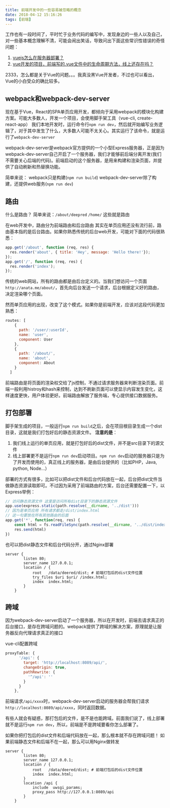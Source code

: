 ```yaml
---
title: 前端开发中的一些容易被忽略的概念
date: 2018-04-12 15:16:26
tags: [前端]
---
```

工作也有一段时间了，平时忙于业务代码的编写中，发现身边的一些人以及自己，对一些基本概念理解不清，可能会闹出笑话，导致问出下面这些常识性错误的奇怪问题：
1. [vuejs怎么在服务器部署？](https://www.zhihu.com/question/46630687)
2. [vue开发的项目，前端写的.vue文件中的生命周期方法，线上还存在吗？](https://www.zhihu.com/question/68570658)

2333，怎么都是关于Vue的问题。。。我真没黑Vue开发者，不过也可以看出，Vue的小白受众的确比较多。

## webpack和webpack-dev-server
现在基于Vue，React的SPA单页应用开发，都倾向于采用webpack的模块化构建方案。可能大多数人，开发一个项目，会使用脚手架工具（vue-cli, create-react-app）
我们本地开发时，运行命令行`npm run dev`，然后就开始编写业务逻辑了，对于其中发生了什么，大多数人可能不太关心。其实运行了该命令，就是运行了`webpack-dev-server` 

webpack-dev-server是webpack官方提供的一个小型Express服务器，正是因为webpack-dev-server自己开启了一个服务器，我们才能够前后端分离开发(我们不需要关心后端的代码)。前端启动的这个服务器，是用来构建和渲染页面，并提供了自动刷新和热替换功能。

简单来说：
webpack只是构建(`npm run build`)
webpack-dev-server除了构建，还提供web服务(`npm run dev`)

## 路由
什么是路由？
简单来说：`/about/deepred` `/home/` 这些就是路由

在web开发中，路由分为前端路由和后台路由
其实在单页应用还没有流行前，路由基本指的是后台路由。如果你熟悉传统的后台web开发，可能对下面的代码很熟悉：
```javascript
app.get('/about', function (req, res) {
  res.render('about', { title: 'Hey', message: 'Hello there!'});
});
app.get('/', function (req, res) {
  res.render('index');
});
```
传统的web网站，所有的路由都是由后台定义的。当我们想访问一个页面`http://anata.me/about/`，首先向后台发送一个请求，后台根据定义好的路由，决定渲染哪个页面。

然而单页应用的出现，改变了这个模式。如果你是前端开发，应该对这段代码更加熟悉：
```javascript
routes: [
    {
      path: '/user/:userId',
      name: 'user',
      component: User
    },
    {
      path: '/about/',
      name: 'about',
      component: About
    }
  ]
```
前端路由是将页面的渲染权交给了js控制，不通过请求服务器来判断渲染页面。前端一般利用histroy和hash来控制，达到不刷新页面可以使显示内容发生变化，这样速度更快，用户体验更好。前端路由解放了服务端，专心提供接口数据服务。

## 打包部署
脚手架生成的项目，一般运行`npm run build`之后，会在项目根目录生成一个dist目录，这就是我们打包好后的静态资源文件。
**注意的是**：
1. 我们线上运行的单页应用，就是打包好后的dist文件，并不是src目录下的源文件
2. 线上部署更不是运行`npm run dev`启动项目。`npm run dev`启动的服务器只是为了开发而使用的，真正线上的服务器，是由后台提供的（比如PHP，Java, python, Node...）

部署的方式有很多，比如可以把dist文件和后台代码放在一起，后台把dist文件当做静态资源读取即可。不过因为采用了前端路由的方案，后台还需要配置一下，以Express举例：
```javascript
// 访问静态资源文件 这里是访问所有dist目录下的静态资源文件
app.use(express.static(path.resolve(__dirname, '../dist')))
// 因为是单页应用 所有请求都走/dist/index.html
// 这一句要放在所有其他路由的后面
app.get('*', function(req, res) {
    const html = fs.readFileSync(path.resolve(__dirname, '../dist/index.html'), 'utf-8')
    res.send(html)
})
```
也可以把dist静态文件和后台代码分开，通过Nginx部署
```
server {
        listen 80;
        server_name 127.0.0.1;
        location / {
            root   /data/deered/dist; # 前端打包后的dist文件位置
            try_files $uri $uri/ /index.html;
            index  index.html;
        }
    }
```

## 跨域
因为webpack-dev-server启动了一个服务器，所以在开发时，前端去请求真正的后台接口，是存在跨域问题的。webpack提供了跨域的解决方案，原理就是让服务器反向代理请求真正的接口

vue-cli配置跨域
```javascript
proxyTable: {
      '/api': {
        target: 'http://localhost:8089/api/',
        changeOrigin: true,
        pathRewrite: {
          '^/api': ''
        }
      }
    },
```
前端请求`/api/xxxx`时，webpack-dev-server启动的服务器会帮我们请求`http://localhost:8089/api/xxxx`，同时返回数据。

有些人就会有疑惑，那打包后的文件，是不是也能跨域。前面我们说了，线上部署就不是运行`npm run dev`，所以，前端是不是跨域要看你怎么部署了。

如果你把打包后的dist文件和后端代码放在一起，那么根本就不存在跨域问题！
如果前端静态文件和后端不在一起，那么可以用Nginx做转发
```
server {
        listen 80;
        server_name 127.0.0.1;
        location / {
            root   /data/deered/dist; # 前端打包后的dist文件位置
            index  index.html;
        }
        location /api {
            include  uwsgi_params;
            proxy_pass http://127.0.0.1:8089/api
        }
    }
```